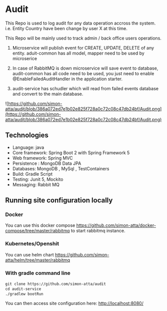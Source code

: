 # Audit

This Repo is used to log audit for any data operation accross the system. i.e. Entity Country have been change by user X at this time.

This Repo will be mainly used to track admin / back office users operations.

1. Microservice will publish event for CREATE, UPDATE, DELETE of any entity. aduit-common has all model, mapper need to be used by microserice

2. In case of RabbitMQ is down microservice will save event to database, audit-common has all code need to be used, you just need to enable @EnableFailedAuditHandler in the application starter.

3. audit-service has schudler which will read from failed events database and convert to the main database.


![https://github.com/simon-atta/audit/blob/386a072ed7e1b02e825f728a0c72c08c47db24bf/Audit.png](https://github.com/simon-atta/audit/blob/386a072ed7e1b02e825f728a0c72c08c47db24bf/Audit.png)

## Technologies

* Language: java
* Core framework: Spring Boot 2 with Spring Framework 5
* Web framework: Spring MVC
* Persistence : MongoDB Data JPA
* Databases: MongoDB , MySql , TestContainers
* Build: Gradle Script
* Testing: Junit 5, Mockito
* Messaging: Rabbit MQ

## Running site configuration locally

### Docker

You can use this docker compose https://github.com/simon-atta/docker-compose/tree/master/rabbitmq to start rabbitmq instance.

### Kubernetes/Openshit

You can use helm chart https://github.com/simon-atta/helm/tree/master/rabbitmq

### With gradle command line

```
git clone https://github.com/simon-atta/audit
cd audit-service
./gradlew bootRun
```



You can then access site configuration here: [http://localhost:8080/]()
